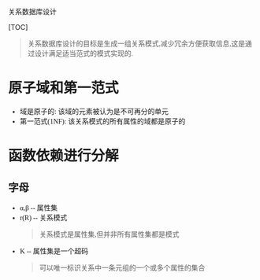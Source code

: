 关系数据库设计

[TOC]
<font face = "Consolas">

> 关系数据库设计的目标是生成一组关系模式,减少冗余方便获取信息,这是通过设计满足适当范式的模式实现的.

# 原子域和第一范式
* 域是原子的: 该域的元素被认为是不可再分的单元
* 第一范式(1NF): 该关系模式的所有属性的域都是原子的

# 函数依赖进行分解
## 字母
* α,β -- 属性集
* r(R) -- 关系模式
    > 关系模式是属性集,但并非所有属性集都是模式
* K -- 属性集是一个超码
    > 可以唯一标识关系中一条元组的一个或多个属性的集合